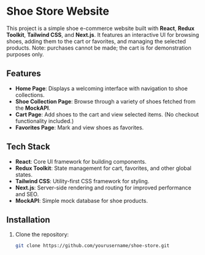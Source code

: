 # Shoe Store Website

This project is a simple shoe e-commerce website built with **React**, **Redux Toolkit**, **Tailwind CSS**, and **Next.js**. It features an interactive UI for browsing shoes, adding them to the cart or favorites, and managing the selected products. Note: purchases cannot be made; the cart is for demonstration purposes only.

## Features

- **Home Page**: Displays a welcoming interface with navigation to shoe collections.
- **Shoe Collection Page**: Browse through a variety of shoes fetched from the **MockAPI**.
- **Cart Page**: Add shoes to the cart and view selected items. (No checkout functionality included.)
- **Favorites Page**: Mark and view shoes as favorites.

## Tech Stack

- **React**: Core UI framework for building components.
- **Redux Toolkit**: State management for cart, favorites, and other global states.
- **Tailwind CSS**: Utility-first CSS framework for styling.
- **Next.js**: Server-side rendering and routing for improved performance and SEO.
- **MockAPI**: Simple mock database for shoe products.

## Installation

1. Clone the repository:
   ```bash
   git clone https://github.com/yourusername/shoe-store.git
